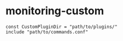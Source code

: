 # monitoring-custom

```
const CustomPluginDir = "path/to/plugins/"
include "path/to/commands.conf"
```
